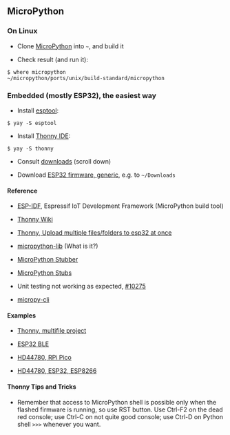 ## MicroPython

### On Linux

- Clone [MicroPython](https://github.com/micropython/micropython) into `~`, and build it

- Check result (and run it):
```
$ where micropython
~/micropython/ports/unix/build-standard/micropython
```

### Embedded (mostly ESP32), the easiest way 

- Install [esptool](https://github.com/espressif/esptool):
```
$ yay -S esptool
```
- Install [Thonny IDE](https://linuxhint.com/micropython-esp32-thonny-ide/):
```
$ yay -S thonny
```
- Consult [downloads](https://micropython.org/download/) (scroll down)

- Download [ESP32 firmware, generic](https://micropython.org/download/esp32/), e.g. to `~/Downloads`

#### Reference

- [ESP-IDF](https://www.espressif.com/en/products/sdks/esp-idf), Espressif IoT Development Framework (MicroPython build tool)

- [Thonny Wiki](https://github.com/thonny/thonny/wiki)

- [Thonny, Upload multiple files/folders to esp32 at once](https://groups.google.com/g/thonny/c/7gyz0THi22M?pli=1)

- [micropython-lib](https://pypi.org/user/micropython-lib/) (What is it?)

- [MicroPython Stubber](https://github.com/Josverl/micropython-stubber)

- [MicroPython Stubs](https://github.com/Josverl/micropython-stubs)

- Unit testing not working as expected, [#10275](https://github.com/orgs/micropython/discussions/10275)

- [micropy-cli](https://www.agilepartner.net/en/micropython-esp8266-and-vscode/)

#### Examples

- [Thonny, multifile project](https://techexplorations.com/guides/esp32/micropython-with-the-esp32/14-micropython-programming-with-files/)

- [ESP32 BLE](https://techtotinker.com/2021/08/025-esp32-micropython-esp32-bluetooth-low-energy/)

- [HD44780, RPi Pico](https://raphaelkabo.com/blog/pi-pico-hd44780/)

- [HD44780, ESP32, ESP8266](https://microcontrollerslab.com/i2c-lcd-esp32-esp8266-micropython-tutorial/)

#### Thonny Tips and Tricks

- Remember that access to MicroPython shell is possible only when the flashed firmware is running, so use RST button.
Use Ctrl-F2 on the dead red console; use Ctrl-C on not quite good console; use Ctrl-D on Python shell `>>>` whenever you want.
